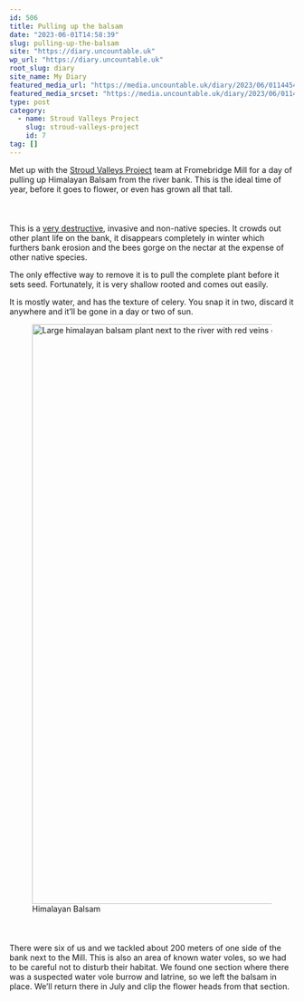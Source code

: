 ```yaml
---
id: 506
title: Pulling up the balsam
date: "2023-06-01T14:58:39"
slug: pulling-up-the-balsam
site: "https://diary.uncountable.uk"
wp_url: "https://diary.uncountable.uk"
root_slug: diary
site_name: My Diary
featured_media_url: "https://media.uncountable.uk/diary/2023/06/01144549/IMG20230601102728.webp"
featured_media_srcset: "https://media.uncountable.uk/diary/2023/06/01144549/IMG20230601102728-300x207.webp 300w, https://media.uncountable.uk/diary/2023/06/01144549/IMG20230601102728-1024x706.webp 1024w, https://media.uncountable.uk/diary/2023/06/01144549/IMG20230601102728-150x150.webp 150w, https://media.uncountable.uk/diary/2023/06/01144549/IMG20230601102728-640x441.webp 640w, https://media.uncountable.uk/diary/2023/06/01144549/IMG20230601102728.webp 2000w"
type: post
category:
  - name: Stroud Valleys Project
    slug: stroud-valleys-project
    id: 7
tag: []
---
```



<p>Met up with the <a href="https://www.stroudvalleysproject.org/">Stroud Valleys Project</a> team at Fromebridge Mill for a day of pulling up Himalayan Balsam from the river bank.  This is the ideal time of year, before it goes to flower, or even has grown all that tall.</p>


<style>.kb-row-layout-id_5a941e-42 > .kt-row-column-wrap{align-content:start;}:where(.kb-row-layout-id_5a941e-42 > .kt-row-column-wrap) > .wp-block-kadence-column{justify-content:start;}.kb-row-layout-id_5a941e-42 > .kt-row-column-wrap{column-gap:var(--global-kb-gap-md, 2rem);row-gap:var(--global-kb-gap-md, 2rem);padding-top:var(--global-kb-spacing-sm, 1.5rem);padding-bottom:var(--global-kb-spacing-sm, 1.5rem);grid-template-columns:repeat(2, minmax(0, 1fr));}.kb-row-layout-id_5a941e-42 > .kt-row-layout-overlay{opacity:0.30;}@media all and (max-width: 1024px){.kb-row-layout-id_5a941e-42 > .kt-row-column-wrap{grid-template-columns:repeat(2, minmax(0, 1fr));}}@media all and (max-width: 767px){.kb-row-layout-id_5a941e-42 > .kt-row-column-wrap{grid-template-columns:minmax(0, 1fr);}.kb-row-layout-id_5a941e-42 > .kt-row-column-wrap > .wp-block-kadence-column:nth-of-type(1){order:2;}.kb-row-layout-id_5a941e-42 > .kt-row-column-wrap > .wp-block-kadence-column:nth-of-type(2){order:1;}.kb-row-layout-id_5a941e-42 > .kt-row-column-wrap > .wp-block-kadence-column:nth-of-type(3){order:12;}.kb-row-layout-id_5a941e-42 > .kt-row-column-wrap > .wp-block-kadence-column:nth-of-type(4){order:11;}.kb-row-layout-id_5a941e-42 > .kt-row-column-wrap > .wp-block-kadence-column:nth-of-type(5){order:22;}.kb-row-layout-id_5a941e-42 > .kt-row-column-wrap > .wp-block-kadence-column:nth-of-type(6){order:21;}.kb-row-layout-id_5a941e-42 > .kt-row-column-wrap > .wp-block-kadence-column:nth-of-type(7){order:32;}.kb-row-layout-id_5a941e-42 > .kt-row-column-wrap > .wp-block-kadence-column:nth-of-type(8){order:31;}}</style><div class="kb-row-layout-wrap kb-row-layout-id_5a941e-42 alignnone wp-block-kadence-rowlayout"><div class="kt-row-column-wrap kt-has-2-columns kt-row-layout-equal kt-tab-layout-inherit kt-mobile-layout-row kt-row-valign-top">
<style>.kadence-column_12fa3f-c0 > .kt-inside-inner-col,.kadence-column_12fa3f-c0 > .kt-inside-inner-col:before{border-top-left-radius:0px;border-top-right-radius:0px;border-bottom-right-radius:0px;border-bottom-left-radius:0px;}.kadence-column_12fa3f-c0 > .kt-inside-inner-col{column-gap:var(--global-kb-gap-sm, 1rem);}.kadence-column_12fa3f-c0 > .kt-inside-inner-col{flex-direction:column;}.kadence-column_12fa3f-c0 > .kt-inside-inner-col > .aligncenter{width:100%;}.kadence-column_12fa3f-c0 > .kt-inside-inner-col:before{opacity:0.3;}.kadence-column_12fa3f-c0{position:relative;}@media all and (max-width: 1024px){.kadence-column_12fa3f-c0 > .kt-inside-inner-col{flex-direction:column;justify-content:center;}}@media all and (max-width: 767px){.kadence-column_12fa3f-c0 > .kt-inside-inner-col{flex-direction:column;justify-content:center;}}</style>
<div class="wp-block-kadence-column kadence-column_12fa3f-c0"><div class="kt-inside-inner-col">
<p>This is a <a href="https://www.gloucestershirewildlifetrust.co.uk/river-frome-invasives-control-initiative">very destructive</a>, invasive and non-native species.  It crowds out other plant life on the bank, it disappears completely in winter which furthers bank erosion and the bees gorge on the nectar at the expense of other native species.</p>



<p>The only effective way to remove it is to pull the complete plant before it sets seed.  Fortunately, it is very shallow rooted and comes out easily.</p>



<p>It is mostly water, and has the texture of celery.  You snap it in two, discard it anywhere and it&#8217;ll be gone in a day or two of sun.</p>
</div></div>


<style>.kadence-column_f533cd-3a > .kt-inside-inner-col,.kadence-column_f533cd-3a > .kt-inside-inner-col:before{border-top-left-radius:0px;border-top-right-radius:0px;border-bottom-right-radius:0px;border-bottom-left-radius:0px;}.kadence-column_f533cd-3a > .kt-inside-inner-col{column-gap:var(--global-kb-gap-sm, 1rem);}.kadence-column_f533cd-3a > .kt-inside-inner-col{flex-direction:column;}.kadence-column_f533cd-3a > .kt-inside-inner-col > .aligncenter{width:100%;}.kadence-column_f533cd-3a > .kt-inside-inner-col:before{opacity:0.3;}.kadence-column_f533cd-3a{position:relative;}@media all and (max-width: 1024px){.kadence-column_f533cd-3a > .kt-inside-inner-col{flex-direction:column;justify-content:center;}}@media all and (max-width: 767px){.kadence-column_f533cd-3a > .kt-inside-inner-col{flex-direction:column;justify-content:center;}}</style>
<div class="wp-block-kadence-column kadence-column_f533cd-3a"><div class="kt-inside-inner-col">
<figure class="wp-block-image size-large"><img loading="lazy" decoding="async" width="768" height="1024" src="https://media.uncountable.uk/diary/2023/06/01144547/IMG20230601103423-768x1024.webp" alt="Large himalayan balsam plant next to the river with red veins on the leaves" class="wp-image-507" srcset="https://media.uncountable.uk/diary/2023/06/01144547/IMG20230601103423-768x1024.webp 768w, https://media.uncountable.uk/diary/2023/06/01144547/IMG20230601103423-225x300.webp 225w, https://media.uncountable.uk/diary/2023/06/01144547/IMG20230601103423-480x640.webp 480w, https://media.uncountable.uk/diary/2023/06/01144547/IMG20230601103423-scaled.webp 1920w" sizes="auto, (max-width: 768px) 100vw, 768px" /><figcaption class="wp-element-caption">Himalayan Balsam</figcaption></figure>
</div></div>

</div></div>


<p>There were six of us and we tackled about 200 meters of one side of the bank next to the Mill.  This is also an area of known water voles, so we had to be careful not to disturb their habitat.  We found one section where there was a suspected water vole burrow and latrine, so we left the balsam in place.  We&#8217;ll return there in July and clip the flower heads from that section.</p>
